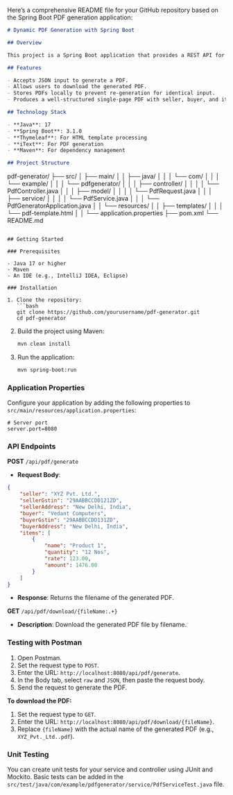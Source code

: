 Here’s a comprehensive README file for your GitHub repository based on the Spring Boot PDF generation application:

```markdown
# Dynamic PDF Generation with Spring Boot

## Overview

This project is a Spring Boot application that provides a REST API for dynamically generating PDFs using Thymeleaf as the template engine. The application takes structured input and generates a PDF containing seller, buyer, and item details.

## Features

- Accepts JSON input to generate a PDF.
- Allows users to download the generated PDF.
- Stores PDFs locally to prevent re-generation for identical input.
- Produces a well-structured single-page PDF with seller, buyer, and item information.

## Technology Stack

- **Java**: 17
- **Spring Boot**: 3.1.0
- **Thymeleaf**: For HTML template processing
- **iText**: For PDF generation
- **Maven**: For dependency management

## Project Structure

```
pdf-generator/
├── src/
│   ├── main/
│   │   ├── java/
│   │   │   └── com/
│   │   │       └── example/
│   │   │           └── pdfgenerator/
│   │   │               ├── controller/
│   │   │               │   └── PdfController.java
│   │   │               ├── model/
│   │   │               │   └── PdfRequest.java
│   │   │               ├── service/
│   │   │               │   └── PdfService.java
│   │   │               └── PdfGeneratorApplication.java
│   │   └── resources/
│   │       ├── templates/
│   │       │   └── pdf-template.html
│   │       └── application.properties
├── pom.xml
└── README.md
```

## Getting Started

### Prerequisites

- Java 17 or higher
- Maven
- An IDE (e.g., IntelliJ IDEA, Eclipse)

### Installation

1. Clone the repository:
   ```bash
   git clone https://github.com/yourusername/pdf-generator.git
   cd pdf-generator
   ```

2. Build the project using Maven:
   ```bash
   mvn clean install
   ```

3. Run the application:
   ```bash
   mvn spring-boot:run
   ```

### Application Properties

Configure your application by adding the following properties to `src/main/resources/application.properties`:

```properties
# Server port
server.port=8080
```

### API Endpoints

**POST** `/api/pdf/generate`

- **Request Body**:
```json
{
    "seller": "XYZ Pvt. Ltd.",
    "sellerGstin": "29AABBCCDD121ZD",
    "sellerAddress": "New Delhi, India",
    "buyer": "Vedant Computers",
    "buyerGstin": "29AABBCCDD131ZD",
    "buyerAddress": "New Delhi, India",
    "items": [
        {
            "name": "Product 1",
            "quantity": "12 Nos",
            "rate": 123.00,
            "amount": 1476.00
        }
    ]
}
```

- **Response**: Returns the filename of the generated PDF.

**GET** `/api/pdf/download/{fileName:.+}`

- **Description**: Download the generated PDF file by filename.

### Testing with Postman

1. Open Postman.
2. Set the request type to `POST`.
3. Enter the URL: `http://localhost:8080/api/pdf/generate`.
4. In the Body tab, select `raw` and `JSON`, then paste the request body.
5. Send the request to generate the PDF.

**To download the PDF:**
1. Set the request type to `GET`.
2. Enter the URL: `http://localhost:8080/api/pdf/download/{fileName}`.
3. Replace `{fileName}` with the actual name of the generated PDF (e.g., `XYZ_Pvt._Ltd..pdf`).

### Unit Testing

You can create unit tests for your service and controller using JUnit and Mockito. Basic tests can be added in the `src/test/java/com/example/pdfgenerator/service/PdfServiceTest.java` file.


